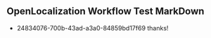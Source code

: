 ## OpenLocalization Workflow Test MarkDown
* 24834076-700b-43ad-a3a0-84859bd17f69 thanks!

<!--HONumber=Jul16_HO3-->


